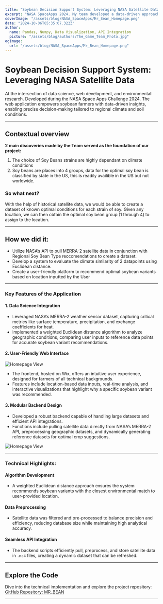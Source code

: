 ```yaml
---
title: "Soybean Decision Support System: Leveraging NASA Satellite Data"
excerpt: "NASA SpaceApps 2024, My team developed a data-driven approach towards optimizing decision making in selecting appropriate Soy Beans by regions"
coverImage: "/assets/blog/NASA_SpaceApps/Mr_Bean_Homepage.png"
date: "2024-10-06T05:35:07.322Z"
author:
  name: Pandas, Numpy, Data Visualization, API Integration
  picture: "/assets/blog/authors/The_Game_Team_Photo.jpg"
ogImage:
  url: "/assets/blog/NASA_SpaceApps/Mr_Bean_Homepage.png"
---
```


# **Soybean Decision Support System: Leveraging NASA Satellite Data**

At the intersection of data science, web development, and environmental research. Developed during the NASA Space Apps Challenge 2024.
The web application empowers soybean farmers with data-driven insights, enabling precise decision-making tailored to regional climate and soil conditions.

---
## Contextual overview

**2 main discoveries made by the Team served as the foundation of our project:**
1. The choice of Soy Beans strains are highly dependant on climate conditions
2. Soy beans are places into 4 groups, data for the optimal soy bean is classified by state in the US, this is readily availible in the US but not worldwide.

### So what next?
With the help of historical satellite data, we would be able to create a dataset of known optimal conditions for each strain of soy.
Given any location, we can then obtain the optimal soy bean group (1 through 4) to assign to the location.

---

## How we did it:
- Utilize NASA’s API to pull MERRA-2 satellite data in conjunction with Regional Soy Bean Type reccomendations to create a dataset.
- Develop a system to evaluate the climate similarity of 2 datapoints using Euclidean distance.
- Create a user-friendly platform to recommend optimal soybean variants based on location inputted by the User

---

### **Key Features of the Application**

#### **1. Data Science Integration**

- Leveraged NASA’s MERRA-2 weather sensor dataset, capturing critical metrics like surface temperature, precipitation, and exchange coefficients for heat.
- Implemented a weighted Euclidean distance algorithm to analyze geographic conditions, comparing user inputs to reference data points for accurate soybean variant recommendations.

#### **2. User-Friendly Web Interface**

![Homepage View](/assets/blog/NASA_SpaceApps/Mr_Bean_Homepage_full.png)

- The frontend, hosted on Wix, offers an intuitive user experience, designed for farmers of all technical backgrounds.
- Features include location-based data inputs, real-time analysis, and interactive visualizations that highlight why a specific soybean variant was recommended.

#### **3. Modular Backend Design**

- Developed a robust backend capable of handling large datasets and efficient API integrations.
- Functions include pulling satellite data directly from NASA’s MERRA-2 API, preprocessing geographic datasets, and dynamically generating reference datasets for optimal crop suggestions.

![Homepage View](/assets/blog/NASA_SpaceApps/output_page.png)

---

### **Technical Highlights:**

#### **Algorithm Development**

- A weighted Euclidean distance approach ensures the system recommends soybean variants with the closest environmental match to user-provided location.

#### **Data Preprocessing**

- Satellite data was filtered and pre-processed to balance precision and efficiency, reducing database size while maintaining high analytical accuracy.

#### **Seamless API Integration**

- The backend scripts efficiently pull, preprocess, and store satellite data in `.nc4` files, creating a dynamic dataset that can be refreshed.


---

## **Explore the Code**

Dive into the technical implementation and explore the project repository: 
[GitHub Repository: MR_BEAN](https://github.com/Hong-yiii/MR_BEAN)

---